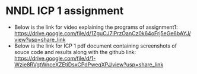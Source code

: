 # NNDL ICP 1 assignment
* Below is the link for video explaining the programs of assignment1: https://drive.google.com/file/d/1ZguCJ7iPrzOanCz0k64oFrj5eGe6bAYJ/view?usp=share_link
* Below is the link for ICP 1 pdf document containing screenshots of souce code and results along with the github link: https://drive.google.com/file/d/1-Wzie8RVgtWnceXZEtiDsxCPdPweqXPJ/view?usp=share_link
